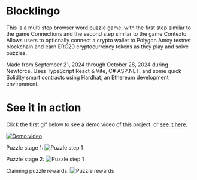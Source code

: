 # Blocklingo

This is a multi step browser word puzzle game, with the first step similar to the game Connections and the second step similar to the game Contexto. Allows users to optionally connect a crypto wallet to Polygon Amoy testnet blockchain and earn ERC20 cryptocurrency tokens as they play and solve puzzles.

Made from September 21, 2024 through October 28, 2024 during Newforce. Uses TypeScript React & Vite, C# ASP.NET, and some quick Solidity smart contracts using Hardhat, an Ethereum development environment.

# See it in action

Click the first gif below to see a demo video of this project, or [see it here.](https://vimeo.com/1023739265?share=copy#t=0)

[![Demo video](https://i.postimg.cc/JzxzSwzN/blocklingo-v2-recording-longer-ezgif-com-video-to-gif-converter-1.gif)](https://vimeo.com/1023739265?share=copy#t=0)

Puzzle stage 1:
![Puzzle step 1](https://i.postimg.cc/Pqq5j6CB/blocklingo-v2-recording-longer-ezgif-com-video-to-gif-converter.gif)

Puzzle stage 2:
![Puzzle step 1](https://i.postimg.cc/JzxzSwzN/blocklingo-v2-recording-longer-ezgif-com-video-to-gif-converter-1.gif)

Claiming puzzle rewards:
![Puzzle rewards](https://i.postimg.cc/CMsXGwPs/blocklingo-v2-recording-longer-ezgif-com-video-to-gif-converter-2.gif)
